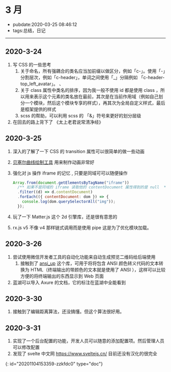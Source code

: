 # 3 月

- pubdate:2020-03-25 08:46:12
- tags:总结，日记

---

## 2020-3-24

1. 写 CSS 的一些思考
   1. 关于命名，所有强耦合的类名应当加前缀以做区分，例如「c-」。使用「-」分割层次，例如「c-header」，单词之间使用「\_」分隔例如 「c-header-top_left_avatar」。 、
   2. 关于 class 属性中类名的排序，因为我一般不使用 id 都是使用 class ，所以用来表示这个元素的类名放在最前，其次是在当前作用域（例如自己划分一个模块，然后这个模块专享的样式），再其次为全局自定义样式，最后是框架提供的样式
   3. scss 的帮助，可以利用 scss 的 「&」符号来更好的划分层级
2. 在回去的路上背下了 《太上老君说常清净经》

## 2020-3-25

1. 深入的了解了一下 CSS 的 transition 属性可以很简单的做一些动画
2. [贝塞尔曲线绘制工具](https://cubic-bezier.com/) 用来制作动画非常好
3. 强化对 js 操作 iframe 的记忆 , 只要是同域可可以随便操作

   ```javascript
   Array.from(document.getElementsByTagName("iframe"))
     /** 如果不是同域的 iframe 读取他的 contentDocument 属性得到的是 null  */
     .filter((d) => d.contentDocument)
     .forEach(({ contentDocument: dom }) => {
       console.log(dom.querySelectorAll("img"));
     });
   ```
4. 玩了一下 Matter.js 这个 2d 引擎库，还是很有意思的
5. rx.js v5 不像 v4 那样链式调用而是使用 pipe 这是为了优化模块加载。

## 2020-3-26

1. 尝试使用微信开发者工具的自动化功能来自动生成预览二维码给后端使用
   1. 接触到了 [ansi_up](https://github.com/drudru/ansi_up) 这个库，可用于将将包含 ANSI 颜色转义代码的文本转换为 HTML（终端输出的带颜色的文本就是使用了 ANSI ），这样可以比较方便的将终端输出的东西显示到 Web 页面
2. 蓝湖可以导入 Axure 的文档，它的标注在蓝湖中全能看到

## 2020-3-30

1. 接触到了编辑距离算法，还没搞懂。但这个算法很好用。

## 2020-3-31

1. 实现了一个后台配置的功能，开发人员可以随意的添加配置项。然后管理人员可以修改配置
2. 发现了 svelte 中文网 https://www.sveltejs.cn/ 目前还没有汉化的很完全


{: id="20201104153359-zzkfdc0" type="doc"}
